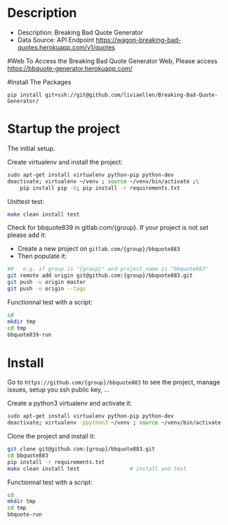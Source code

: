 # Description
- Description: Breaking Bad Quote Generator
- Data Source: API Endpoint https://wagon-breaking-bad-quotes.herokuapp.com/v1/quotes

#Web
To Access the Breaking Bad Quote Generator Web, Please access
https://bbquote-generator.herokuapp.com/

#Install The Packages
```
pip install git+ssh://git@github.com/liviaellen/Breaking-Bad-Quote-Generator/
```

# Startup the project

The initial setup.

Create virtualenv and install the project:
```bash
sudo apt-get install virtualenv python-pip python-dev
deactivate; virtualenv ~/venv ; source ~/venv/bin/activate ;\
    pip install pip -U; pip install -r requirements.txt
```

Unittest test:
```bash
make clean install test
```

Check for bbquote839 in gitlab.com/{group}.
If your project is not set please add it:

- Create a new project on `gitlab.com/{group}/bbquote883`
- Then populate it:

```bash
##   e.g. if group is "{group}" and project_name is "bbquote883"
git remote add origin git@github.com:{group}/bbquote883.git
git push -u origin master
git push -u origin --tags
```

Functionnal test with a script:

```bash
cd
mkdir tmp
cd tmp
bbquote839-run
```

# Install

Go to `https://github.com/{group}/bbquote883` to see the project, manage issues,
setup you ssh public key, ...

Create a python3 virtualenv and activate it:

```bash
sudo apt-get install virtualenv python-pip python-dev
deactivate; virtualenv -ppython3 ~/venv ; source ~/venv/bin/activate
```

Clone the project and install it:

```bash
git clone git@github.com:{group}/bbquote883.git
cd bbquote883
pip install -r requirements.txt
make clean install test                # install and test
```
Functionnal test with a script:

```bash
cd
mkdir tmp
cd tmp
bbquote-run
```
